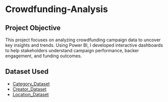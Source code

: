 # Crowdfunding-Analysis
## Project Objective
This project focuses on analyzing crowdfunding campaign data to uncover key insights and trends. Using Power BI, I developed interactive dashboards to help stakeholders understand campaign performance, backer engagement, and funding outcomes.

## Dataset Used
- <a href="https://github.com/Prajwal180/Crowdfunding-Analysis/blob/main/crowdfunding_Category.xlsx">Category_Dataset</a>
- <a href="https://github.com/Prajwal180/Crowdfunding-Analysis/blob/main/Crowdfunding_Creator.xlsx">Creator_Dataset</a>
- <a href="https://github.com/Prajwal180/Crowdfunding-Analysis/blob/main/Crowdfunding_Location.xlsx">Location_Dataset</a>
